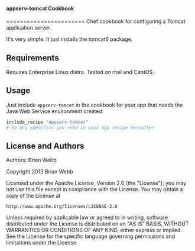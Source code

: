 #### appserv-tomcat Cookbook
=======================
Chef cookbook for configuring a Tomcat application server.

It's very simple. It just installs the tomcat6 package. 

Requirements
------------
Requires Enterprise Linux distro. Tested on rhel and CentOS.

Usage
------------

Just include `appserv-tomcat` in the cookbook for your app that needs the Java Web Service environment created:

```ruby
include_recipe "appserv-tomcat"
# do any specifics you need in your app recipe hereafter
```

License and Authors
-------------------
Authors: Brian Webb

Copyright 2013 Brian Webb

Licensed under the Apache License, Version 2.0 (the "License");
you may not use this file except in compliance with the License.
You may obtain a copy of the License at

    http://www.apache.org/licenses/LICENSE-2.0

Unless required by applicable law or agreed to in writing, software
distributed under the License is distributed on an "AS IS" BASIS,
WITHOUT WARRANTIES OR CONDITIONS OF ANY KIND, either express or implied.
See the License for the specific language governing permissions and
limitations under the License.

